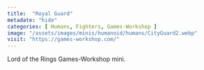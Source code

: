 ```yaml
---
title:  "Royal Guard"
metadate: "hide"
categories: [ Humans, Fighters, Games-Workshop ]
image: "/assets/images/minis/humanoid/humans/CityGuard2.webp"
visit: "https://games-workshop.com/"
---
```

Lord of the Rings Games-Workshop mini.